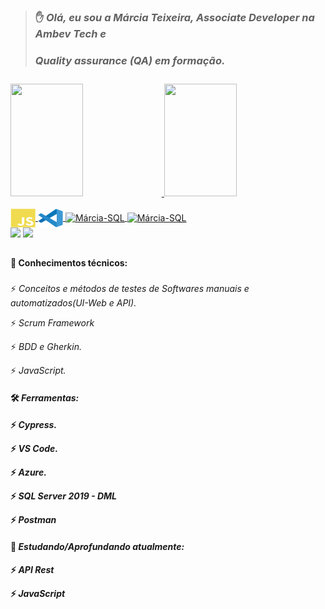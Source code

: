 >### ✋ *Olá, eu sou a Márcia Teixeira, Associate Developer na Ambev Tech e*  <h3>
>### *Quality assurance (QA) em formação. <h3>*
  
 <div align="left">
  <a href="https://www.linkedin.com/in/marciateixeirab/">
  <img height="180em" width="48%" src="https://github-readme-stats.vercel.app/api?username=marcia-teixeira&show_icons=true&theme=dark&include_all_commits=true&count_private=true"/>
  <img height="180em" width="48%" src="https://github-readme-stats.vercel.app/api/top-langs/?username=marcia-teixeira&layout=compact&langs_count=7&theme=dark"/>
</div>
   
  </div>
<div style="display: inline_block"><br>
  <img align="center" alt="Márcia-Js" height="30" width="40" src="https://raw.githubusercontent.com/devicons/devicon/master/icons/javascript/javascript-plain.svg">
  <img align="center" alt="Márcia-VS" height="30" width="40" src="https://github.com/devicons/devicon/blob/master/icons/vscode/vscode-original.svg">
  <img align="center" alt="Márcia-SQL" height="30" width="40" src="https://cdn.jsdelivr.net/gh/devicons/devicon/icons/microsoftsqlserver/microsoftsqlserver-plain.svg">
   <img align="center" alt="Márcia-SQL" height="70" width="70" src="https://cdn.jsdelivr.net/gh/devicons/devicon/icons/azure/azure-original-wordmark.svg">
   
</div>
  <div> 
  <a href = "mailto:marciateixeira.b@gmail.com"><img src="https://img.shields.io/badge/-Gmail-%23333?style=for-the-badge&logo=gmail&logoColor=white" target="_blank"></a>
  <a href="https://www.linkedin.com/in/marciateixeirab/" target="_blank"><img src="https://img.shields.io/badge/-LinkedIn-%230077B5?style=for-the-badge&logo=linkedin&logoColor=white" target="_blank"></a> 
  
 
</div>
 
  ##
  
#### 📗 Conhecimentos técnicos:<h3>  
  ⚡   *Conceitos e métodos de testes de Softwares manuais e automatizados(UI-Web e API).*
  
  ⚡   *Scrum Framework*
  
  ⚡   *BDD e Gherkin.*
 
  ⚡   *JavaScript.*  

#### 🛠️ *Ferramentas: <h4>*
⚡ *Cypress.*
  
⚡ *VS Code.*
 
 ⚡ *Azure.*
  
⚡ *SQL Server 2019 - DML*
  
⚡ *Postman*
  
 
#### 🚀 *Estudando/Aprofundando atualmente: <h4>*
  
⚡ *API Rest*
  
⚡ *JavaScript*
  
 
